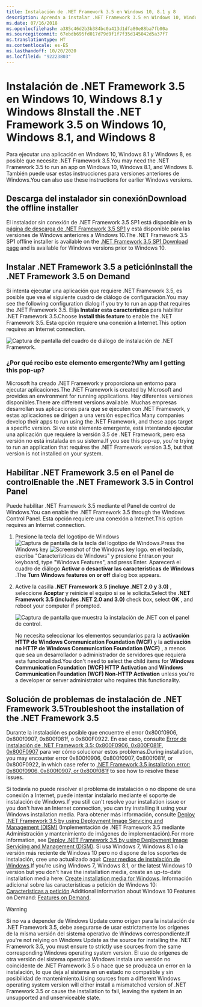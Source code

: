 ```yaml
---
title: Instalación de .NET Framework 3.5 en Windows 10, 8.1 y 8
description: Aprenda a instalar .NET Framework 3.5 en Windows 10, Windows 8.1 y Windows 8.
ms.date: 07/16/2018
ms.openlocfilehash: a385c46d2b3b384bc0a413d1dfa80e88ba7fb00a
ms.sourcegitcommit: 67ebdb695fd017d79d9f1f7f35d145042d5a37f7
ms.translationtype: HT
ms.contentlocale: es-ES
ms.lasthandoff: 10/20/2020
ms.locfileid: "92223803"
---
```

# <a name="install-the-net-framework-35-on-windows-10-windows-81-and-windows-8"></a><span data-ttu-id="65c2e-103">Instalación de .NET Framework 3.5 en Windows 10, Windows 8.1 y Windows 8</span><span class="sxs-lookup"><span data-stu-id="65c2e-103">Install the .NET Framework 3.5 on Windows 10, Windows 8.1, and Windows 8</span></span>

<span data-ttu-id="65c2e-104">Para ejecutar una aplicación en Windows 10, Windows 8.1 y Windows 8, es posible que necesite .NET Framework 3.5.</span><span class="sxs-lookup"><span data-stu-id="65c2e-104">You may need the .NET Framework 3.5 to run an app on Windows 10, Windows 8.1, and Windows 8.</span></span> <span data-ttu-id="65c2e-105">También puede usar estas instrucciones para versiones anteriores de Windows.</span><span class="sxs-lookup"><span data-stu-id="65c2e-105">You can also use these instructions for earlier Windows versions.</span></span>

## <a name="download-the-offline-installer"></a><span data-ttu-id="65c2e-106">Descarga del instalador sin conexión</span><span class="sxs-lookup"><span data-stu-id="65c2e-106">Download the offline installer</span></span>

<span data-ttu-id="65c2e-107">El instalador sin conexión de .NET Framework 3.5 SP1 está disponible en la [página de descarga de .NET Framework 3.5 SP1](https://dotnet.microsoft.com/download/dotnet-framework/net35-sp1) y está disponible para las versiones de Windows anteriores a Windows 10.</span><span class="sxs-lookup"><span data-stu-id="65c2e-107">The .NET Framework 3.5 SP1 offline installer is available on the [.NET Framework 3.5 SP1 Download page](https://dotnet.microsoft.com/download/dotnet-framework/net35-sp1) and is available for Windows versions prior to Windows 10.</span></span>

## <a name="install-the-net-framework-35-on-demand"></a><span data-ttu-id="65c2e-108">Instalar .NET Framework 3.5 a petición</span><span class="sxs-lookup"><span data-stu-id="65c2e-108">Install the .NET Framework 3.5 on Demand</span></span>

<span data-ttu-id="65c2e-109">Si intenta ejecutar una aplicación que requiere .NET Framework 3.5, es posible que vea el siguiente cuadro de diálogo de configuración.</span><span class="sxs-lookup"><span data-stu-id="65c2e-109">You may see the following configuration dialog if you try to run an app that requires the .NET Framework 3.5.</span></span> <span data-ttu-id="65c2e-110">Elija **Instalar esta característica** para habilitar .NET Framework 3.5.</span><span class="sxs-lookup"><span data-stu-id="65c2e-110">Choose **Install this feature** to enable the .NET Framework 3.5.</span></span> <span data-ttu-id="65c2e-111">Esta opción requiere una conexión a Internet.</span><span class="sxs-lookup"><span data-stu-id="65c2e-111">This option requires an Internet connection.</span></span>

![Captura de pantalla del cuadro de diálogo de instalación de .NET Framework.](./media/dotnet-35-windows-10/dotnet-framework-installation-dialog.png)

### <a name="why-am-i-getting-this-pop-up"></a><span data-ttu-id="65c2e-113">¿Por qué recibo este elemento emergente?</span><span class="sxs-lookup"><span data-stu-id="65c2e-113">Why am I getting this pop-up?</span></span>

<span data-ttu-id="65c2e-114">Microsoft ha creado .NET Framework y proporciona un entorno para ejecutar aplicaciones.</span><span class="sxs-lookup"><span data-stu-id="65c2e-114">The .NET Framework is created by Microsoft and provides an environment for running applications.</span></span> <span data-ttu-id="65c2e-115">Hay diferentes versiones disponibles.</span><span class="sxs-lookup"><span data-stu-id="65c2e-115">There are different versions available.</span></span> <span data-ttu-id="65c2e-116">Muchas empresas desarrollan sus aplicaciones para que se ejecuten con .NET Framework, y estas aplicaciones se dirigen a una versión específica.</span><span class="sxs-lookup"><span data-stu-id="65c2e-116">Many companies develop their apps to run using the .NET Framework, and these apps target a specific version.</span></span> <span data-ttu-id="65c2e-117">Si ve este elemento emergente, está intentando ejecutar una aplicación que requiere la versión 3.5 de .NET Framework, pero esa versión no está instalada en su sistema.</span><span class="sxs-lookup"><span data-stu-id="65c2e-117">If you see this pop-up, you're trying to run an application that requires the .NET Framework version 3.5, but that version is not installed on your system.</span></span>

## <a name="enable-the-net-framework-35-in-control-panel"></a><span data-ttu-id="65c2e-118">Habilitar .NET Framework 3.5 en el Panel de control</span><span class="sxs-lookup"><span data-stu-id="65c2e-118">Enable the .NET Framework 3.5 in Control Panel</span></span>

<span data-ttu-id="65c2e-119">Puede habilitar .NET Framework 3.5 mediante el Panel de control de Windows.</span><span class="sxs-lookup"><span data-stu-id="65c2e-119">You can enable the .NET Framework 3.5 through the Windows Control Panel.</span></span> <span data-ttu-id="65c2e-120">Esta opción requiere una conexión a Internet.</span><span class="sxs-lookup"><span data-stu-id="65c2e-120">This option requires an Internet connection.</span></span>

1. <span data-ttu-id="65c2e-121">Presione la tecla del logotipo de Windows ![Captura de pantalla de la tecla del logotipo de Windows.](./media/dotnet-35-windows-10/windows-keyboard-logo.png)</span><span class="sxs-lookup"><span data-stu-id="65c2e-121">Press the Windows key ![Screenshot of the Windows key logo.](./media/dotnet-35-windows-10/windows-keyboard-logo.png)</span></span> <span data-ttu-id="65c2e-122">en el teclado, escriba "Características de Windows" y presione Entrar.</span><span class="sxs-lookup"><span data-stu-id="65c2e-122">on your keyboard, type "Windows Features", and press Enter.</span></span> <span data-ttu-id="65c2e-123">Aparecerá el cuadro de diálogo **Activar o desactivar las características de Windows** .</span><span class="sxs-lookup"><span data-stu-id="65c2e-123">The **Turn Windows features on or off** dialog box appears.</span></span>

2. <span data-ttu-id="65c2e-124">Active la casilla **.NET Framework 3.5 (incluye .NET 2.0 y 3.0)** , seleccione **Aceptar** y reinicie el equipo si se le solicita.</span><span class="sxs-lookup"><span data-stu-id="65c2e-124">Select the **.NET Framework 3.5 (includes .NET 2.0 and 3.0)** check box, select **OK** , and reboot your computer if prompted.</span></span>

   ![Captura de pantalla que muestra la instalación de .NET con el panel de control.](./media/dotnet-35-windows-10/dotnet-control-panel.png)

   <span data-ttu-id="65c2e-126">No necesita seleccionar los elementos secundarios para la **activación HTTP de Windows Communication Foundation (WCF)** y la **activación no HTTP de Windows Communication Foundation (WCF)** , a menos que sea un desarrollador o administrador de servidores que requiera esta funcionalidad.</span><span class="sxs-lookup"><span data-stu-id="65c2e-126">You don't need to select the child items for **Windows Communication Foundation (WCF) HTTP Activation** and **Windows Communication Foundation (WCF) Non-HTTP Activation** unless you're a developer or server administrator who requires this functionality.</span></span>

## <a name="troubleshoot-the-installation-of-the-net-framework-35"></a><span data-ttu-id="65c2e-127">Solución de problemas de instalación de .NET Framework 3.5</span><span class="sxs-lookup"><span data-stu-id="65c2e-127">Troubleshoot the installation of the .NET Framework 3.5</span></span>

<span data-ttu-id="65c2e-128">Durante la instalación es posible que encuentre el error 0x800f0906, 0x800f0907, 0x800f081f, o 0x800F0922. En ese caso, consulte [Error de instalación de .NET Framework 3.5: 0x800F0906, 0x800F081F, 0x800F0907](https://support.microsoft.com/help/2734782/net-framework-3-5-installation-error-0x800f0906--0x800f081f--0x800f09) para ver cómo solucionar estos problemas.</span><span class="sxs-lookup"><span data-stu-id="65c2e-128">During installation, you may encounter error 0x800f0906, 0x800f0907, 0x800f081f, or 0x800F0922, in which case refer to [.NET Framework 3.5 installation error: 0x800f0906, 0x800f0907, or 0x800f081f](https://support.microsoft.com/help/2734782/net-framework-3-5-installation-error-0x800f0906--0x800f081f--0x800f09) to see how to resolve these issues.</span></span>

<span data-ttu-id="65c2e-129">Si todavía no puede resolver el problema de instalación o no dispone de una conexión a Internet, puede intentar instalarlo mediante el soporte de instalación de Windows.</span><span class="sxs-lookup"><span data-stu-id="65c2e-129">If you still can't resolve your installation issue or you don't have an Internet connection, you can try installing it using your Windows installation media.</span></span> <span data-ttu-id="65c2e-130">Para obtener más información, consulte [Deploy .NET Framework 3.5 by using Deployment Image Servicing and Management (DISM)](/windows-hardware/manufacture/desktop/deploy-net-framework-35-by-using-deployment-image-servicing-and-management--dism) (Implementación de .NET Framework 3.5 mediante Administración y mantenimiento de imágenes de implementación).</span><span class="sxs-lookup"><span data-stu-id="65c2e-130">For more information, see [Deploy .NET Framework 3.5 by using Deployment Image Servicing and Management (DISM)](/windows-hardware/manufacture/desktop/deploy-net-framework-35-by-using-deployment-image-servicing-and-management--dism).</span></span> <span data-ttu-id="65c2e-131">Si usa Windows 7, Windows 8.1 o la versión más reciente de Windows 10 pero no dispone de los soportes de instalación, cree uno actualizado aquí: [Crear medios de instalación de Windows](https://support.microsoft.com/help/15088/windows-create-installation-media).</span><span class="sxs-lookup"><span data-stu-id="65c2e-131">If you're using Windows 7, Windows 8.1, or the latest Windows 10 version but you don't have the installation media, create an up-to-date installation media here: [Create installation media for Windows](https://support.microsoft.com/help/15088/windows-create-installation-media).</span></span> <span data-ttu-id="65c2e-132">Información adicional sobre las características a petición de Windows 10: [Características a petición](/windows-hardware/manufacture/desktop/features-on-demand-v2--capabilities).</span><span class="sxs-lookup"><span data-stu-id="65c2e-132">Additional information about Windows 10 Features on Demand: [Features on Demand](/windows-hardware/manufacture/desktop/features-on-demand-v2--capabilities).</span></span>

> [!WARNING]
> <span data-ttu-id="65c2e-133">Si no va a depender de Windows Update como origen para la instalación de .NET Framework 3.5, debe asegurarse de usar estrictamente los orígenes de la misma versión del sistema operativo de Windows correspondiente.</span><span class="sxs-lookup"><span data-stu-id="65c2e-133">If you're not relying on Windows Update as the source for installing the .NET Framework 3.5, you must ensure to strictly use sources from the same corresponding Windows operating system version.</span></span> <span data-ttu-id="65c2e-134">El uso de orígenes de otra versión del sistema operativo Windows instala una versión no coincidente de .NET Framework 3.5 o hace que se produzca un error en la instalación, lo que deja al sistema en un estado no compatible y sin posibilidad de mantenimiento.</span><span class="sxs-lookup"><span data-stu-id="65c2e-134">Using sources from a different Windows operating system version will either install a mismatched version of .NET Framework 3.5 or cause the installation to fail, leaving the system in an unsupported and unserviceable state.</span></span>
